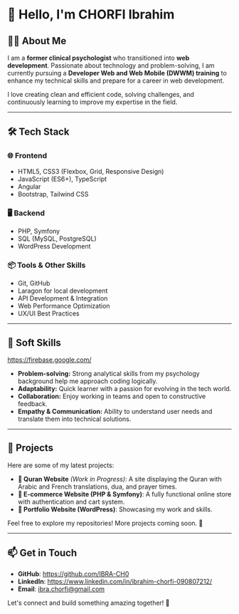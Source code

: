 # 👋 Hello, I'm CHORFI Ibrahim

## 👨‍💻 About Me
I am a **former clinical psychologist** who transitioned into **web development**. Passionate about technology and problem-solving, I am currently pursuing a **Developer Web and Web Mobile (DWWM) training** to enhance my technical skills and prepare for a career in web development.

I love creating clean and efficient code, solving challenges, and continuously learning to improve my expertise in the field.

---
## 🛠️ Tech Stack

### 🌐 Frontend
- HTML5, CSS3 (Flexbox, Grid, Responsive Design)
- JavaScript (ES6+), TypeScript
- Angular
- Bootstrap, Tailwind CSS

### 🖥️ Backend
- PHP, Symfony
- SQL (MySQL, PostgreSQL)
- WordPress Development

### 📦 Tools & Other Skills
- Git, GitHub
- Laragon for local development
- API Development & Integration
- Web Performance Optimization
- UX/UI Best Practices

---
## 🤝 Soft Skills
https://firebase.google.com/
- **Problem-solving:** Strong analytical skills from my psychology background help me approach coding logically.
- **Adaptability:** Quick learner with a passion for evolving in the tech world.
- **Collaboration:** Enjoy working in teams and open to constructive feedback.
- **Empathy & Communication:** Ability to understand user needs and translate them into technical solutions.

---
## 🚀 Projects
Here are some of my latest projects:

- **📖 Quran Website** *(Work in Progress)*: A site displaying the Quran with Arabic and French translations, dua, and prayer times.
- **🛒 E-commerce Website (PHP & Symfony)**: A fully functional online store with authentication and cart system.
- **📂 Portfolio Website (WordPress)**: Showcasing my work and skills.

Feel free to explore my repositories! More projects coming soon. 🚧

---
## 📫 Get in Touch
- **GitHub**: https://github.com/IBRA-CH0
- **LinkedIn**: https://www.linkedin.com/in/ibrahim-chorfi-090807212/
- **Email**: ibra.chorfi@gmail.com 

Let's connect and build something amazing together! 🚀


